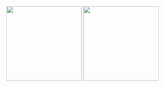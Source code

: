 <p align="center">
  <img height="200" src="https://github-readme-stats.vercel.app/api?username=SamuelKlein&count_private=false&include_all_commits=true&show_icons=true&theme=dark&custom_title=SamuelKlein%27s%20GitHub%20stats" />
  <img height="200" src="https://github-readme-stats.vercel.app/api/top-langs/?username=SamuelKlein&theme=dark&show_icons=true&exclude_repo=Obsidian-Notes,nmap,vvv-scanner,SamuelKlein.github.io,MyWechat,blog,intranet-api,resume,notes" />
</p>
<!--
**SamuelKlein/SamuelKlein** is a ✨ _special_ ✨ repository because its `README.md` (this file) appears on your GitHub profile.

Here are some ideas to get you started:

- 🔭 I’m currently working on ...
- 🌱 I’m currently learning ...
- 👯 I’m looking to collaborate on ...
- 🤔 I’m looking for help with ...
- 💬 Ask me about ...
- 📫 How to reach me: ...
- 😄 Pronouns: ...
- ⚡ Fun fact: ...
-->
